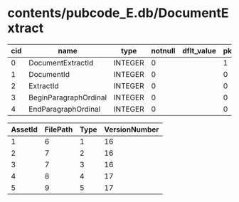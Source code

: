 # contents/pubcode_E.db/DocumentExtract

|cid|name|type|notnull|dflt_value|pk|
| - | -- | -- | ----- | -------- | - |
|0|DocumentExtractId|INTEGER|0||1|
|1|DocumentId|INTEGER|0||0|
|2|ExtractId|INTEGER|0||0|
|3|BeginParagraphOrdinal|INTEGER|0||0|
|4|EndParagraphOrdinal|INTEGER|0||0|

| AssetId | FilePath | Type | VersionNumber |
| - | - | - | - |
|1|6|1|16|16|
|2|7|2|16|16|
|3|7|3|16|16|
|4|8|4|17|17|
|5|9|5|17|17|
